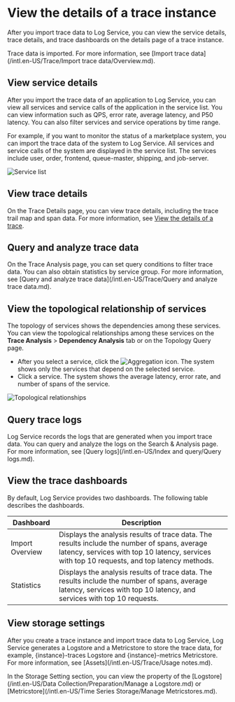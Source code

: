 # View the details of a trace instance

After you import trace data to Log Service, you can view the service details, trace details, and trace dashboards on the details page of a trace instance.

Trace data is imported. For more information, see [Import trace data](/intl.en-US/Trace/Import trace data/Overview.md).

## View service details

After you import the trace data of an application to Log Service, you can view all services and service calls of the application in the service list. You can view information such as QPS, error rate, average latency, and P50 latency. You can also filter services and service operations by time range.

For example, if you want to monitor the status of a marketplace system, you can import the trace data of the system to Log Service. All services and service calls of the system are displayed in the service list. The services include user, order, frontend, queue-master, shipping, and job-server.

![Service list](https://static-aliyun-doc.oss-accelerate.aliyuncs.com/assets/img/en-US/0066262261/p253265.png)

## View trace details

On the Trace Details page, you can view trace details, including the trace trail map and span data. For more information, see [View the details of a trace]().

## Query and analyze trace data

On the Trace Analysis page, you can set query conditions to filter trace data. You can also obtain statistics by service group. For more information, see [Query and analyze trace data](/intl.en-US/Trace/Query and analyze trace data.md).

## View the topological relationship of services

The topology of services shows the dependencies among these services. You can view the topological relationships among these services on the **Trace Analysis** \> **Dependency Analysis** tab or on the Topology Query page.

-   After you select a service, click the ![Aggregation](https://static-aliyun-doc.oss-accelerate.aliyuncs.com/assets/img/en-US/0066262261/p254203.png) icon. The system shows only the services that depend on the selected service.
-   Click a service. The system shows the average latency, error rate, and number of spans of the service.

![Topological relationships](https://static-aliyun-doc.oss-accelerate.aliyuncs.com/assets/img/en-US/0066262261/p254141.png)

## Query trace logs

Log Service records the logs that are generated when you import trace data. You can query and analyze the logs on the Search & Analysis page. For more information, see [Query logs](/intl.en-US/Index and query/Query logs.md).

## View the trace dashboards

By default, Log Service provides two dashboards. The following table describes the dashboards.

|Dashboard|Description|
|---------|-----------|
|Import Overview|Displays the analysis results of trace data. The results include the number of spans, average latency, services with top 10 latency, services with top 10 requests, and top latency methods.|
|Statistics|Displays the analysis results of trace data. The results include the number of spans, average latency, services with top 10 latency, and services with top 10 requests.|

## View storage settings

After you create a trace instance and import trace data to Log Service, Log Service generates a Logstore and a Metricstore to store the trace data, for example, \{instance\}-traces Logstore and \{instance\}-metrics Metricstore. For more information, see [Assets](/intl.en-US/Trace/Usage notes.md).

In the Storage Setting section, you can view the property of the [Logstore](/intl.en-US/Data Collection/Preparation/Manage a Logstore.md) or [Metricstore](/intl.en-US/Time Series Storage/Manage Metricstores.md).

